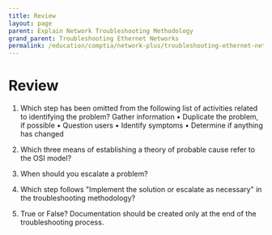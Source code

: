 ```yaml
---
title: Review
layout: page
parent: Explain Network Troubleshooting Methodology
grand_parent: Troubleshooting Ethernet Networks
permalink: /education/comptia/network-plus/troubleshooting-ethernet-networks/explain-network-troubleshooting-methodology/review/
---
```


# Review

1. Which step has been omitted from the following list of activities related to identifying the problem? Gather information • Duplicate the problem, if possible • Question users • Identify symptoms • Determine if anything has changed 

2. Which three means of establishing a theory of probable cause refer to the OSI model? 

3. When should you escalate a problem? 

4. Which step follows "Implement the solution or escalate as necessary" in the troubleshooting methodology?

5. True or False? Documentation should be created only at the end of the troubleshooting process. 